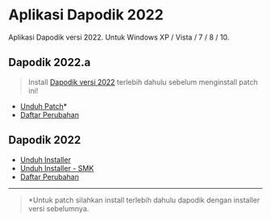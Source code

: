 # Aplikasi Dapodik 2022

Aplikasi Dapodik versi 2022. Untuk Windows XP / Vista / 7 / 8 / 10.

## Dapodik 2022.a

> Install [Dapodik versi 2022](#dapodik-2022) terlebih dahulu sebelum menginstall patch ini!

- [Unduh Patch](https://github.com/dapodix/dapodik-2022/releases/download/2022.1.2/Patch_Dapodik_2022.a.exe)*
- [Daftar Perubahan](https://github.com/dapodix/dapodik-2022/releases/tag/2022.1.2)

## Dapodik 2022

- [Unduh Installer](https://github.com/dapodix/dapodik-2022/releases/download/2022.1.1/Dapodik_2022.exe)
- [Unduh Installer - SMK](https://github.com/dapodix/dapodik-2022/releases/download/2022.1.1/Dapodik_2022_SMK.exe)
- [Daftar Perubahan](https://github.com/dapodix/dapodik-2022/releases/tag/2022.1.1)

***

> *Untuk patch silahkan install terlebih dahulu dapodik dengan installer versi sebelumnya.
